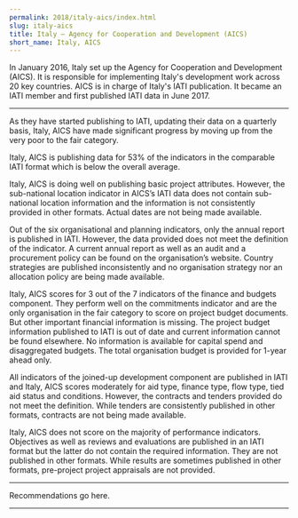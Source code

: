 ```yaml
---
permalink: 2018/italy-aics/index.html
slug: italy-aics
title: Italy – Agency for Cooperation and Development (AICS)
short_name: Italy, AICS
---
```


In January 2016, Italy set up the Agency for Cooperation and Development (AICS). It is responsible for implementing Italy's development work across 20 key countries. AICS is in charge of Italy's IATI publication. It became an IATI member and first published IATI data in June 2017. 

---

As they have started publishing to IATI, updating their data on a quarterly basis, Italy, AICS have made significant progress by moving up from the very poor to the fair category. 

Italy, AICS is publishing data for 53% of the indicators in the comparable IATI format which is below the overall average.  

Italy, AICS is doing well on publishing basic project attributes. However, the sub-national location indicator in AICS’s IATI data does not contain sub-national location information and the information is not consistently provided in other formats. Actual dates are not being made available.

Out of the six organisational and planning indicators, only the annual report is published in IATI. However, the data provided does not meet the definition of the indicator. A current annual report as well as an audit and a procurement policy can be found on the organisation’s website. Country strategies are published inconsistently and no organisation strategy nor an allocation policy are being made available. 

Italy, AICS scores for 3 out of the 7 indicators of the finance and budgets component. They perform well on the commitments indicator and are the only organisation in the fair category to score on project budget documents. But other important financial information is missing. The project budget information published to IATI is out of date and current information cannot be found elsewhere. No information is available for capital spend and disaggregated budgets. The total organisation budget is provided for 1-year ahead only.

All indicators of the joined-up development component are published in IATI and Italy, AICS scores moderately for aid type, finance type, flow type, tied aid status and conditions. However, the contracts and tenders provided do not meet the definition. While tenders are consistently published in other formats, contracts are not being made available. 

Italy, AICS does not score on the majority of performance indicators. Objectives as well as reviews and evaluations are published in an IATI format but the latter do not contain the required information. They are not published in other formats.  While results are sometimes published in other formats, pre-project project appraisals are not provided.



---

Recommendations go here.

---
